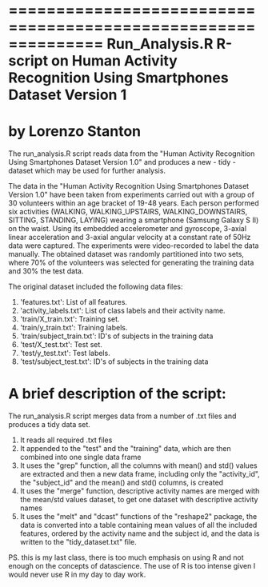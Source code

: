 ==============================================================
Run_Analysis.R R-script 
on Human Activity Recognition Using Smartphones Dataset
Version 1
==============================================================
by Lorenzo Stanton
==============================================================

The run_analysis.R script reads data from the "Human Activity Recognition Using Smartphones Dataset Version 1.0" and produces a new - tidy - dataset which may be used for further analysis.

The data in the "Human Activity Recognition Using Smartphones Dataset Version 1.0" have been taken from experiments carried out with a group of 30 volunteers within an age bracket of 19-48 years. Each person performed six activities (WALKING, WALKING_UPSTAIRS, WALKING_DOWNSTAIRS, SITTING, STANDING, LAYING) wearing a smartphone (Samsung Galaxy S II) on the waist. Using its embedded accelerometer and gyroscope, 3-axial linear acceleration and 3-axial angular velocity at a constant rate of 50Hz data were captured. The experiments were video-recorded to label the data manually. The obtained dataset was randomly partitioned into two sets, where 70% of the volunteers was selected for generating the training data and 30% the test data. 


The original dataset included the following data files: 
1) 'features.txt': List of all features.
2) 'activity_labels.txt': List of class labels and their activity name.
3) 'train/X_train.txt': Training set.
4) 'train/y_train.txt': Training labels.
5) 'train/subject_train.txt': ID's of subjects in the training data
6) 'test/X_test.txt': Test set.
7) 'test/y_test.txt': Test labels.
8)  'test/subject_test.txt': ID's of subjects in the training data



A brief description of the script:
==================================
The run_analysis.R script merges data from a number of .txt files and produces a tidy data set. 
1) It reads all required .txt files
2) It appended to the "test" and the "training" data, which are then combined into one single data frame
3) It uses the "grep" function, all the columns with mean() and std() values are extracted and then a new data frame, including only the "activity_id", the "subject_id" and the mean() and std() columns, is created    
4) It uses the "merge" function, descriptive activity names are merged with the mean/std values dataset, to get one dataset with descriptive activity names
5) It uses the "melt" and "dcast" functions of the "reshape2" package, the data is converted into a table containing mean values of all the included features, ordered by the activity name and the subject id, and the data is written to the "tidy_dataset.txt" file.


PS. this is my last class, there is too much emphasis on using R and not enough on the concepts of datascience. The use of R is too intense given I would never use R in my day to day work.
